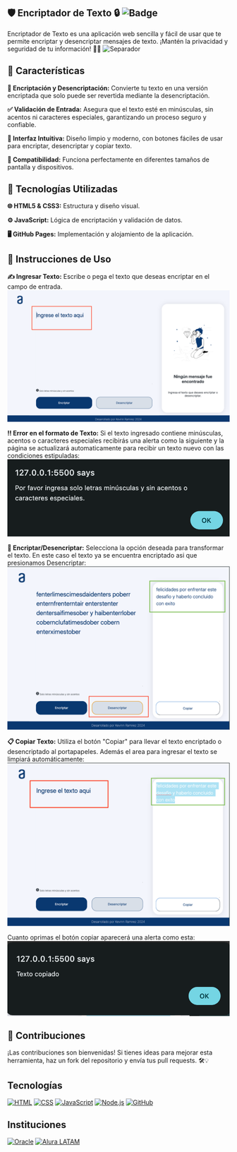 ## 🛡️ Encriptador de Texto 🔒 ![Badge](https://img.shields.io/badge/Seguridad%20Alta-brightgreen?style=for-the-badge&logo=shield)
Encriptador de Texto es una aplicación web sencilla y fácil de usar que te permite encriptar y desencriptar mensajes de texto. ¡Mantén la privacidad y seguridad de tu información! 💌🔐
![Separador](https://github.com/Kevinnra/ENCRIPTADOR-DE-TEXTO/blob/2aadc9d7772efe39405d12ee1dadeb8cbe72a6cf/docs/assets/Screenshot%202024-08-14%20at%205.35.27%E2%80%AFPM.png)
## 🌟 Características
**🔏 Encriptación y Desencriptación:** Convierte tu texto en una versión encriptada que solo puede ser revertida mediante la desencriptación.

**✅ Validación de Entrada:** Asegura que el texto esté en minúsculas, sin acentos ni caracteres especiales, garantizando un proceso seguro y confiable.

**🎨 Interfaz Intuitiva:** Diseño limpio y moderno, con botones fáciles de usar para encriptar, desencriptar y copiar texto.

**📱 Compatibilidad:** Funciona perfectamente en diferentes tamaños de pantalla y dispositivos.

## 🚀 Tecnologías Utilizadas
**🌐 HTML5 & CSS3:** Estructura y diseño visual.

**⚙️ JavaScript:** Lógica de encriptación y validación de datos.

**🖥️ GitHub Pages:** Implementación y alojamiento de la aplicación.

## 📝 Instrucciones de Uso
**✍️ Ingresar Texto:** Escribe o pega el texto que deseas encriptar en el campo de entrada.
![screenshot1](https://github.com/Kevinnra/ENCRIPTADOR-DE-TEXTO/blob/a19101797143ffe64c4277fca135dff1c26f447d/docs/assets/ss1.png)

**‼️ Error en el formato de Texto:** Si el texto ingresado contiene  minúsculas, acentos o caracteres especiales recibirás una alerta como la siguiente y la página se actualizará automaticamente para recibir un texto nuevo con las condiciones estipuladas:
![screenshot1](https://github.com/Kevinnra/ENCRIPTADOR-DE-TEXTO/blob/6123aecde65ebfe955a2be55568f726a3d5391f5/docs/assets/aa1.png)

**🔄 Encriptar/Desencriptar:** Selecciona la opción deseada para transformar el texto. En este caso el texto ya se encuentra encriptado asi que presionamos Desencriptar:
![screenshot2](https://github.com/Kevinnra/ENCRIPTADOR-DE-TEXTO/blob/6123aecde65ebfe955a2be55568f726a3d5391f5/docs/assets/ss3.png)

**📋 Copiar Texto:** Utiliza el botón "Copiar" para llevar el texto encriptado o desencriptado al portapapeles. Además el area para ingresar el texto se limpiará automáticamente:
![screenshot3](https://github.com/Kevinnra/ENCRIPTADOR-DE-TEXTO/blob/6123aecde65ebfe955a2be55568f726a3d5391f5/docs/assets/ss4.png)

Cuanto oprimas el botón copiar aparecerá una alerta como esta:
![screenshot4](https://github.com/Kevinnra/ENCRIPTADOR-DE-TEXTO/blob/6123aecde65ebfe955a2be55568f726a3d5391f5/docs/assets/aa2.png)


## 🤝 Contribuciones
¡Las contribuciones son bienvenidas! Si tienes ideas para mejorar esta herramienta, haz un fork del repositorio y envía tus pull requests. 🛠️💡

## Tecnologías
[![HTML](https://img.shields.io/badge/HTML-E34F26?style=for-the-badge&logo=html5&logoColor=white)](#)
[![CSS](https://img.shields.io/badge/CSS-1572B6?style=for-the-badge&logo=css3&logoColor=white)](#)
[![JavaScript](https://img.shields.io/badge/JavaScript-F7DF1E?style=for-the-badge&logo=javascript&logoColor=black)](#)
[![Node.js](https://img.shields.io/badge/Node.js-339933?style=for-the-badge&logo=nodedotjs&logoColor=white)](#)
[![GitHub](https://img.shields.io/badge/GitHub-181717?style=for-the-badge&logo=github&logoColor=white)](#)
## Instituciones
[![Oracle](https://img.shields.io/badge/Oracle-F80000?style=for-the-badge&logo=oracle&logoColor=white)](#)
[![Alura LATAM](https://img.shields.io/badge/Alura_LATAM-008CBA?style=for-the-badge&logo=alura&logoColor=white)](#)



